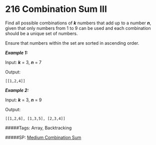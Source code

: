 # 216 Combination Sum III

Find all possible combinations of ***k*** numbers that add up to a number ***n***, given that only numbers from 1 to 9 can be used and each combination should be a unique set of numbers.

Ensure that numbers within the set are sorted in ascending order.


***Example 1:***

Input: ***k*** = 3, ***n*** = 7

Output:
```
[[1,2,4]]
```

***Example 2:***

Input: ***k*** = 3, ***n*** = 9

Output:
```
[[1,2,6], [1,3,5], [2,3,4]]
```

#####Tags:
Array, Backtracking

#####SP:
[Medium Combination Sum](https://leetcode.com/problems/combination-sum/)